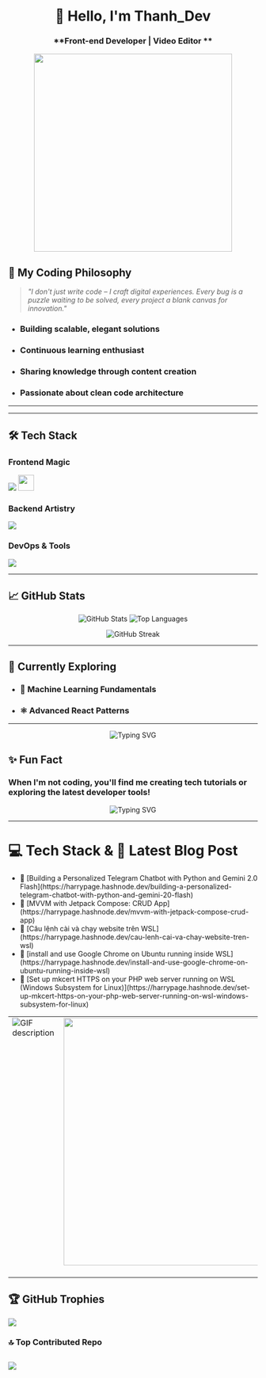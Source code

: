 <div align="center">
  
# 👋 Hello, I'm Thanh_Dev 

### **Front-end Developer | Video Editor **

<img src="https://media.giphy.com/media/L1R1tvI9svkIWwpVYr/giphy.gif" width="400"/>

</div>

## 🔮 My Coding Philosophy

>  *"I don't just write code – I craft digital experiences. Every bug is a puzzle waiting to be solved, every project a blank canvas for innovation."*

- ### Building scalable, elegant solutions
- ### Continuous learning enthusiast
- ### Sharing knowledge through content creation
- ### Passionate about clean code architecture

---
---

## 🛠️ Tech Stack

### Frontend Magic
<span>
  <img src="https://skillicons.dev/icons?i=html,css,react,nextjs,typescript,tailwind,bootstrap,materialui,ant-design" />
  <img src="https://raw.githubusercontent.com/simple-icons/simple-icons/develop/icons/antdesign.svg" width="32" height="32" />

</span>

### Backend Artistry
<span>
  <img src="https://skillicons.dev/icons?i=php,laravel,nodejs,express,mongodb,mysql" />
</span>

### DevOps & Tools
<span>
  <img src="https://skillicons.dev/icons?i=git,githubactions" />
</span>

---

## 📈 GitHub Stats

<div align="center">
  
![GitHub Stats](https://github-readme-stats.vercel.app/api?username=Gianguyen1234&show_icons=true&theme=radical&hide_border=true&include_all_commits=true&count_private=true) ![Top Languages](https://github-readme-stats.vercel.app/api/top-langs/?username=Gianguyen1234&layout=compact&theme=radical&hide_border=true&langs_count=8)
  

![GitHub Streak](https://streak-stats.demolab.com?user=Gianguyen1234&theme=radical&hide_border=true)

</div>

---

## 🌠 Currently Exploring

- ### 🤖 Machine Learning Fundamentals
- ### ⚛️ Advanced React Patterns

---

<div align="center">
  
![Typing SVG](https://readme-typing-svg.demolab.com?font=Fira+Code&weight=600&size=24&pause=1000&color=FF7D7D&center=true&vCenter=true&width=500&lines=Code+is+my+canvas;Turning+ideas+into+reality;Debugging+by+day%2C+Creating+by+night)
  
</div>

## ✨ Fun Fact

### When I'm not coding, you'll find me creating tech tutorials or exploring the latest developer tools!

<div align="center">
  <img src="https://readme-typing-svg.demolab.com?font=Fira+Code&pause=1000&color=FF2D00&center=true&vCenter=true&width=435&lines=Relax%2C+sit+back+and+enjoy+coding!" alt="Typing SVG" />
</div>

---

# 💻 Tech Stack & 📝 Latest Blog Post
<table>
  <tr>
    <td valign="top" width="50%">
      <picture>
        <source media="(prefers-color-scheme: dark)" srcset="./Skills_Animation_Dark.gif">
        <source media="(prefers-color-scheme: light)" srcset="./Skills_Animation_White.gif">
        <img align="left" alt="GIF description" src="./Skills_Animation_White.gif">
      </picture>
    </td>
    <td valign="top" width="50%">
        <img src="https://user-images.githubusercontent.com/74038190/225813708-98b745f2-7d22-48cf-9150-083f1b00d6c9.gif" width="500">
<br><br>
    </td>
         
<!-- BLOG-POST-LIST:START -->
<ul><li>🔗 [Building a Personalized Telegram Chatbot with Python and Gemini 2.0 Flash](https://harrypage.hashnode.dev/building-a-personalized-telegram-chatbot-with-python-and-gemini-20-flash)</li> <li>🔗 [MVVM with Jetpack Compose:  CRUD App](https://harrypage.hashnode.dev/mvvm-with-jetpack-compose-crud-app)</li> <li>🔗 [Câu lệnh cài và chạy website trên WSL](https://harrypage.hashnode.dev/cau-lenh-cai-va-chay-website-tren-wsl)</li> <li>🔗 [install and use Google Chrome on Ubuntu running inside WSL](https://harrypage.hashnode.dev/install-and-use-google-chrome-on-ubuntu-running-inside-wsl)</li> <li>🔗 [Set up mkcert HTTPS on your PHP web server running on WSL (Windows Subsystem for Linux)](https://harrypage.hashnode.dev/set-up-mkcert-https-on-your-php-web-server-running-on-wsl-windows-subsystem-for-linux)</li> </ul>
<!-- BLOG-POST-LIST:END -->

  </tr>
</table>


## 🏆 GitHub Trophies
![](https://github-profile-trophy.vercel.app/?username=Gianguyen1234&theme=radical&no-frame=true&no-bg=true&margin-w=4)

### 🔝 Top Contributed Repo
![](https://github-contributor-stats.vercel.app/api?username=Gianguyen1234&limit=5&theme=dark&combine_all_yearly_contributions=true)
---

<!-- Proudly created with GPRM ( https://gprm.itsvg.in ) -->
<!---
ngocthanhnt00/ngocthanhnt00 is a ✨ special ✨ repository because its `README.md` (this file) appears on your GitHub profile.
You can click the Preview link to take a look at your changes.
--->
